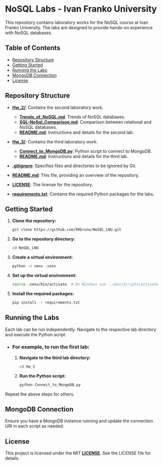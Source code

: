 # NoSQL Labs - Ivan Franko University

This repository contains laboratory works for the NoSQL course at Ivan Franko University. The labs are designed to provide hands-on experience with NoSQL databases.

## Table of Contents

- [Repository Structure](#repository-structure)
- [Getting Started](#getting-started)
- [Running the Labs](#running-the-labs)
- [MongoDB Connection](#mongodb-connection)
- [License](#license)

## Repository Structure

- **[Hw_2/](Hw_2/)**: Contains the second laboratory work.
  - **[Trends_of_NoSQL.md](Hw_2%2FTrends_of_NoSQL.md)**: Trends of NoSQL databases.
  - **[SQL-NoSql_Comparison.md](Hw_2/SQL-NoSql_Comparison.md)**: Comparison between relational and NoSQL databases.
  - **[README.md](Hw_2/README.md)**: Instructions and details for the second lab.
- **[Hw_3/](Hw_3/)**: Contains the third laboratory work.
  - **[Connect_to_MongoDB.py](Hw_3/Connect_to_MongoDB.py)**: Python script to connect to MongoDB.
  - **[README.md](Hw_3/README.md)**: Instructions and details for the third lab.

- **[.gitignore](.gitignore)**: Specifies files and directories to be ignored by Git.
- **[README.md](README.md)**: This file, providing an overview of the repository.
- **[LICENSE](LICENSE)**: The license for the repository.
- **[requirements.txt](requirements.txt)**: Contains the required Python packages for the labs.

## Getting Started

1. **Clone the repository:**
   ```sh
   git clone https://github.com/99bruno/NoSQL_LNU.git
   ```
2. **Go to the repository directory:**
   ```sh
   cd NoSQL_LNU
   ```
   
3. **Create a virtual environment:**
    ```sh
    python -m venv .venv
    ```
   
4. **Set up the virtual environment:**
    ```sh
    source .venv/bin/activate  # On Windows use `.venv\Scripts\activate`
    ```

5. **Install the required packages:**
    ```sh
    pip install -r requirements.txt
    ```

## Running the Labs

Each lab can be run independently. Navigate to the respective lab directory and execute the Python script.

- ### For example, to run the first lab:

  1. **Navigate to the third lab directory:**
      ```sh
      cd Hw_3
      ```

  2. **Run the Python script:**
      ```sh
      python Connect_to_MongoDB.py
      ```

Repeat the above steps for others.

## MongoDB Connection

Ensure you have a MongoDB instance running and update the connection URI in each script as needed.

## License

This project is licensed under the MIT **[LICENSE](LICENSE)**. See the LICENSE file for details.